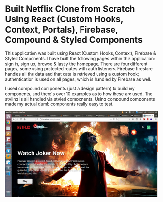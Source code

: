 # Built Netflix Clone from Scratch Using React (Custom Hooks, Context, Portals), Firebase, Compound & Styled Components


This application  was built using React (Custom Hooks, Context), Firebase & Styled Components. I have built the following pages within this application: sign in, sign up, browse & lastly the homepage. There are four different pages, some using protected routes with auth listeners. Firebase firestore handles all the data and that data is retrieved using a custom hook; authentication is used on all pages, which is handled by Firebase as well.

I used compound components (just a design pattern) to build my components, and there's over 10 examples as to how these are used. The styling is all handled via styled components. Using compound components made my actual dumb components really easy to test.

![alt text](<https://github.com/Avi-000-Avi/netflix_clone/blob/master/home.png>)
